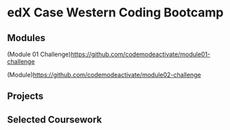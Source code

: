 # edX Case Western Coding Bootcamp 

## Modules

(Module 01 Challenge)https://github.com/codemodeactivate/module01-challenge

(Module)https://github.com/codemodeactivate/module02-challenge


## Projects



## Selected Coursework
